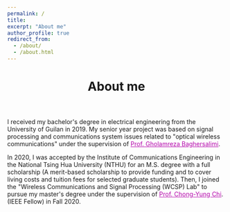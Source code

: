 ```yaml
---
permalink: /
title:
excerpt: "About me"
author_profile: true
redirect_from:
  - /about/
  - /about.html
---
```


<header class="post-header">
<h1 class="post-title">About me</h1>
</header>

<p> I received my bachelor's degree in electrical engineering from the University of Guilan in 2019. My senior year project was based on signal processing and communications system issues related to "optical wireless communications" under the supervision of <a href="https://scholar.google.com/citations?user=cNXH4oIAAAAJ&hl=en" target="\_blank" style="color: #B509AC">  Prof. Gholamreza Baghersalimi</a>.

In 2020, I was accepted by the Institute of Communications Engineering in the National Tsing Hua University (NTHU) for an M.S. degree with a full scholarship (A merit-based scholarship to provide funding and to cover living costs and tuition fees for selected graduate students). Then, I joined the "Wireless Communications and Signal Processing (WCSP) Lab" to pursue my master's degree under the supervision of <a href="https://scholar.google.com.tw/citations?user=QzDAeT8AAAAJ&hl=en" target="\_blank" style="color: #B509AC">  Prof. Chong-Yung Chi</a>. (IEEE Fellow) in Fall 2020. <br> <br> 
 
</p>
